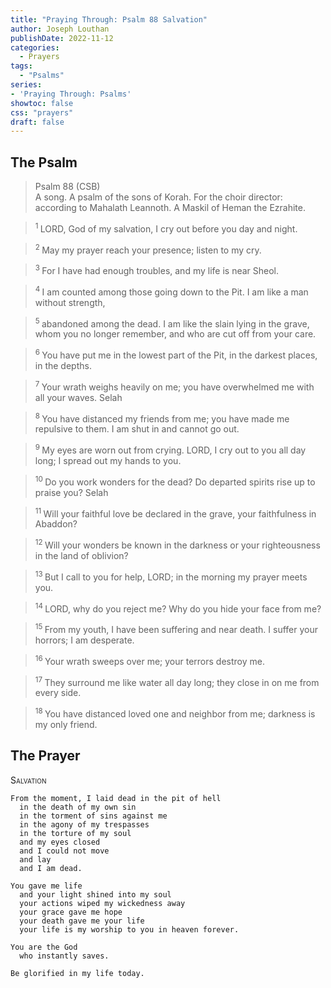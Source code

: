 ```yaml
---
title: "Praying Through: Psalm 88 Salvation"
author: Joseph Louthan
publishDate: 2022-11-12
categories:
  - Prayers
tags:
  - "Psalms"
series:
- 'Praying Through: Psalms'
showtoc: false
css: "prayers"
draft: false
---
```

## The Psalm
>Psalm 88 (CSB)  
> A song. A psalm of the sons of Korah. For the choir director: according to Mahalath Leannoth. A Maskil of Heman the Ezrahite. 

><sup> 1 </sup> LORD, God of my salvation, I cry out before you day and night. 

><sup> 2 </sup> May my prayer reach your presence; listen to my cry. 

><sup> 3 </sup> For I have had enough troubles, and my life is near Sheol. 

><sup> 4 </sup> I am counted among those going down to the Pit. I am like a man without strength, 

><sup> 5 </sup> abandoned among the dead. I am like the slain lying in the grave, whom you no longer remember, and who are cut off from your care. 

><sup> 6 </sup> You have put me in the lowest part of the Pit, in the darkest places, in the depths. 

><sup> 7 </sup> Your wrath weighs heavily on me; you have overwhelmed me with all your waves. Selah 

><sup> 8 </sup> You have distanced my friends from me; you have made me repulsive to them. I am shut in and cannot go out. 

><sup> 9 </sup> My eyes are worn out from crying. LORD, I cry out to you all day long; I spread out my hands to you. 

><sup> 10 </sup> Do you work wonders for the dead? Do departed spirits rise up to praise you? Selah 

><sup> 11 </sup> Will your faithful love be declared in the grave, your faithfulness in Abaddon? 

><sup> 12 </sup> Will your wonders be known in the darkness or your righteousness in the land of oblivion? 

><sup> 13 </sup> But I call to you for help, LORD; in the morning my prayer meets you. 

><sup> 14 </sup> LORD, why do you reject me? Why do you hide your face from me? 

><sup> 15 </sup> From my youth, I have been suffering and near death. I suffer your horrors; I am desperate. 

><sup> 16 </sup> Your wrath sweeps over me; your terrors destroy me. 

><sup> 17 </sup> They surround me like water all day long; they close in on me from every side. 

><sup> 18 </sup> You have distanced loved one and neighbor from me; darkness is my only friend.

## The Prayer

<div style="font-variant: small-caps;">
Salvation
</div>

```text
From the moment, I laid dead in the pit of hell
  in the death of my own sin
  in the torment of sins against me
  in the agony of my trespasses
  in the torture of my soul
  and my eyes closed
  and I could not move
  and lay
  and I am dead.

You gave me life
  and your light shined into my soul
  your actions wiped my wickedness away
  your grace gave me hope
  your death gave me your life
  your life is my worship to you in heaven forever.

You are the God
  who instantly saves.

Be glorified in my life today.
```
